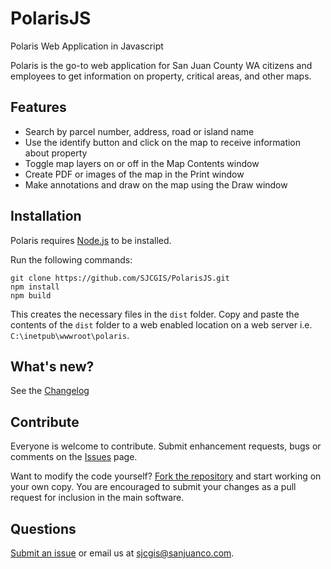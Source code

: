 # PolarisJS
Polaris Web Application in Javascript

Polaris is the go-to web application for San Juan County WA citizens and employees to get information on property, critical areas, and other maps.

## Features
- Search by parcel number, address, road or island name
- Use the identify button and click on the map to receive information about property
- Toggle map layers on or off in the Map Contents window
- Create PDF or images of the map in the Print window
- Make annotations and draw on the map using the Draw window

## Installation
Polaris requires [Node.js](http://nodejs.org) to be installed.

Run the following commands:

``` shell
git clone https://github.com/SJCGIS/PolarisJS.git
npm install
npm build
```
This creates the necessary files in the `dist` folder. Copy and paste the contents of the `dist` folder to a web enabled location on a web server i.e. ` C:\inetpub\wwwroot\polaris`.

## What's new?

See the [Changelog](CHANGELOG.md)

## Contribute
Everyone is welcome to contribute. Submit enhancement requests, bugs or comments on the [Issues](https://github.com/SJCGIS/PolarisJS/issues) page.

Want to modify the code yourself? [Fork the repository](https://github.com/SJCGIS/PolarisJS/fork) and start working on your own copy. You are encouraged to submit your changes as a pull request for inclusion in the main software.

## Questions
[Submit an issue](https://github.com/SJCGIS/PolarisJS/issues) or email us at [sjcgis@sanjuanco.com](mailto:sjcgis@sanjuanco.com).
